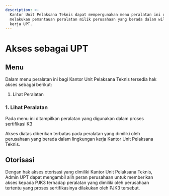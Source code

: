 ```yaml
---
description: >-
  Kantor Unit Pelaksana Teknis dapat mempergunakan menu peralatan ini untuk
  melakukan pemantauan peralatan milik perusahaan yang berada dalam wilayah
  kerja UPT.
---
```


# Akses sebagai UPT

## Menu

Dalam menu peralatan ini bagi Kantor Unit Pelaksana Teknis tersedia hak akses sebagai berikut:

1. Lihat Peralatan

### 1. Lihat Peralatan

Pada menu ini ditampilkan peralatan yang digunakan dalam proses sertifikasi K3

Akses diatas diberikan terbatas pada peralatan yang dimiliki oleh perusahaan yang berada dalam lingkungan kerja Kantor Unit Pelaksana Teknis.

## Otorisasi

Dengan hak akses otorisasi yang dimiliki Kantor Unit Pelaksana Teknis, Admin UPT dapat mengambil alih peran perusahaan untuk memberikan akses kepada PJK3 terhadap peralatan yang dimiliki oleh perusahaan tertentu yang proses sertifikasinya dilakukan oleh PJK3 tersebut.

